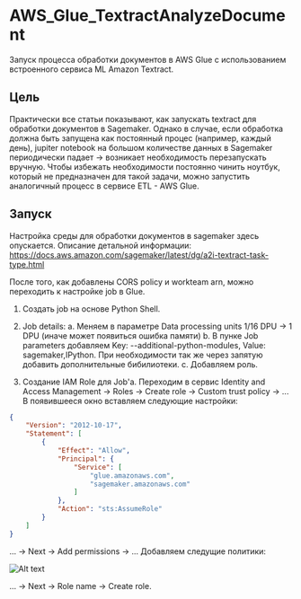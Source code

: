 # AWS_Glue_TextractAnalyzeDocument
Запуск процесса обработки документов в AWS Glue с использованием встроенного сервиса ML Amazon Textract.

## Цель
Практически все статьи показывают, как запускать textract для обработки документов в Sagemaker. Однако в случае, если обработка должна быть запущена как постоянный процес (например, каждый день), jupiter notebook на большом количестве данных в Sagemaker периодически падает -> возникает необходимость перезапускать вручную.
Чтобы избежать необходимости постоянно чинить ноутбук, который не предназначен для такой задачи, можно запустить аналогичный процесс в сервисе ETL - AWS Glue.

## Запуск
Настройка среды для обработки документов в sagemaker здесь опускается. Описание детальной информации: https://docs.aws.amazon.com/sagemaker/latest/dg/a2i-textract-task-type.html

После того, как добавлены CORS policy и workteam arn, можно переходить к настройке job в Glue.
1. Создать job на основе Python Shell.

2. Job details: 
a. Меняем в параметре Data processing units 1/16 DPU -> 1 DPU (иначе может появиться ошибка памяти)
b. В пунке Job parameters добавляем Key: --additional-python-modules, Value: sagemaker,IPython.
При необходимости так же через запятую добавить дополнительные бибилиотеки.
c. Добавляем роль.

3. Создание IAM Role для Job'а.
Переходим в сервис Identity and Access Management -> Roles -> Create role -> Custom trust policy -> ...
В появившееся окно вставляем следующие настройки:
```json
{
    "Version": "2012-10-17",
    "Statement": [
        {
            "Effect": "Allow",
            "Principal": {
                "Service": [
                    "glue.amazonaws.com",
                    "sagemaker.amazonaws.com"
                ]
            },
            "Action": "sts:AssumeRole"
        }
    ]
}
```
... -> Next -> Add permissions -> ...
Добавляем следущие политики:

<img src="![photo_2022-10-18 00 13 57](https://user-images.githubusercontent.com/82960951/196285720-6c66efb4-1a7b-445c-bbf6-909ce691e84c.jpeg)" alt="Alt text" title="Optional title">

... -> Next -> Role name -> Create role.
